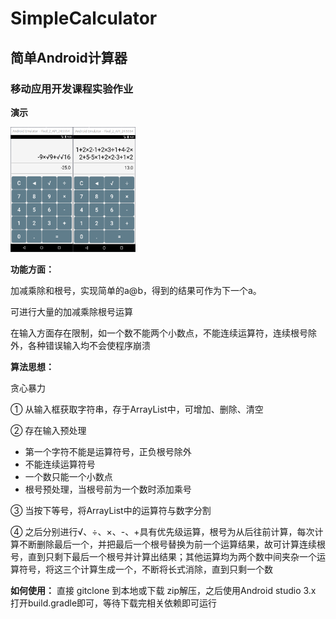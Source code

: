 # SimpleCalculator

## 简单Android计算器 

### 移动应用开发课程实验作业

**演示**

<img src="/image/one.png" width="100" height="200"><img src="/image/two.png" width="100" height="200">

**功能方面：**

加减乘除和根号，实现简单的a@b，得到的结果可作为下一个a。

可进行大量的加减乘除根号运算

在输入方面存在限制，如一个数不能两个小数点，不能连续运算符，连续根号除外，各种错误输入均不会使程序崩溃

 

**算法思想：** 

贪心暴力

①   从输入框获取字符串，存于ArrayList中，可增加、删除、清空

②   存在输入预处理

- 第一个字符不能是运算符号，正负根号除外
- 不能连续运算符号
- 一个数只能一个小数点
- 根号预处理，当根号前为一个数时添加乘号

③   当按下等号，将ArrayList中的运算符与数字分割

④   之后分别进行√、÷、×、-、+具有优先级运算，根号为从后往前计算，每次计算不断删除最后一个，并把最后一个根号替换为前一个运算结果，故可计算连续根号，直到只剩下最后一个根号并计算出结果；其他运算均为两个数中间夹杂一个运算符号，将这三个计算生成一个，不断将长式消除，直到只剩一个数


**如何使用：**
直接 gitclone 到本地或下载 zip解压，之后使用Android studio 3.x 打开build.gradle即可，等待下载完相关依赖即可运行
